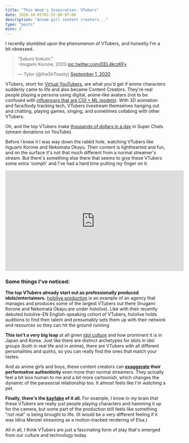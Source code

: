 ```yaml
---
title: "This Week's Inspiration: VTubers"
date: 2020-10-01T01:55:00-07:00
description: "Anime girl content creators..."
type: "posts"
mins: 2
---
```


I recently stumbled upon the phenomenon of VTubers, and honestly I'm a bit obsessed.

<blockquote class="twitter-tweet"><p lang="in" dir="ltr">&quot;Eekum bokum.&quot;<br>-Inugami Korone, 2020 <a href="https://t.co/DEL4krzKFy">pic.twitter.com/DEL4krzKFy</a></p>&mdash; Tylor (@theSirToasty) <a href="https://twitter.com/theSirToasty/status/1300926876245020674?ref_src=twsrc%5Etfw">September 1, 2020</a></blockquote> <script async src="https://platform.twitter.com/widgets.js" charset="utf-8"></script>

VTubers, short for [Virtual YouTubers](https://en.wikipedia.org/wiki/Virtual_YouTuber), are what you'd get if anime characters suddenly came to life and also became Content Creators.  They're real people playing a persona using digital, anime-like avatars (not to be confused with [influencers that are CGI + ML models](https://medium.com/write-in-the-flow/the-secret-behind-these-social-media-influencers-5f36ec2c0ff2)).  With 3D animation and face/body tracking tech, VTubers livestream themselves hanging out and chatting, playing games, singing, and sometimes collabing with other VTubers.

Oh, and the top VTubers make [thousands of dollars in a day](https://playboard.co/en/channel/UC1DCedRgGHBdm81E1llLhOQ/superchat) in Super Chats (stream donations on YouTube).

Before I knew it I was way down the rabbit hole, watching VTubers like Inguami Korone and Nekomata Okayu.  Their content is lighthearted and fun, and on the surface it's not that much different from a normal streamer's stream.  But there's something else there that seems to give these VTubers some extra 'oomph' and I've had a hard time putting my finger on it.

<iframe width="560" height="315" src="https://www.youtube.com/embed/0AksGdCJ06c" frameborder="0" allow="accelerometer; autoplay; clipboard-write; encrypted-media; gyroscope; picture-in-picture" allowfullscreen></iframe>

### Some things I've noticed:

**The top VTubers already start out as professionally produced idols/entertainers.**  [hololive production](https://en.wikipedia.org/wiki/Hololive_Production) is an example of an agency that manages and produces some of the largest VTubers out there (Inugami Korone and Nekomata Okayu are under hololive).  Like with their recently debuted hololive-EN English-speaking cohort of VTubers, hololive holds auditions to find their talent and presumably sets them up with their network and resources so they can hit the ground running.  

**This isn't a very big leap** at all given [idol culture](https://en.wikipedia.org/wiki/Japanese_idol) and how prominent it is in Japan and Korea.  Just like there are distinct archetypes for idols in idol groups (both in real life and in anime), there are VTubers with all different personalities and quirks, so you can really find the ones that match your tastes.

And as anime girls and boys, these content creators can **[exaggerate](https://twitter.com/billyisyoung/status/1262621016213221378) their performative authenticity** even more than normal streamers.  They actually feel a bit less human to me and a bit more cartoonish, which changes the dynamic of the parasocial relationship too.  It almost feels like I'm watching a pet.

**Finally, there's the [kayfabe](https://www.edge.org/response-detail/11783) of it all.**  For example, I know in my brain that these VTubers are really just people playing characters and hamming it up for the camera, but some part of the production still feels like something "not real" is being brought to life.  (It would be a very different feeling if it was Idina Menzel streaming as a motion-tracked rendering of Elsa.)

All in all, I think VTubers are just a fascinating form of play that's emerged from our culture and technology today.
